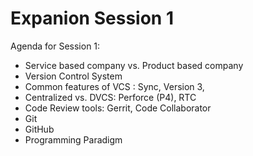 # Expanion Session 1
Agenda for Session 1:
* Service based company vs. Product based company
* Version Control System
* Common features of VCS : Sync, Version 3,
* Centralized vs. DVCS: Perforce (P4), RTC 
* Code Review tools: Gerrit, Code Collaborator
* Git
* GitHub
* Programming Paradigm
